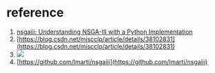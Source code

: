 # reference
1. [nsgaiii: Understanding NSGA-III with a Python Implementation](https://github.com/lmarti/nsgaiii/blob/master/NSGA-III%20in%20Python.ipynb)
2. [https://blog.csdn.net/miscclp/article/details/38102831](https://blog.csdn.net/miscclp/article/details/38102831)
3. ![](https://pic1.zhimg.com/80/v2-fce3c30de586978138e33fb5c864e4b0_hd.jpg)
4. [https://github.com/lmarti/nsgaiii](https://github.com/lmarti/nsgaiii)